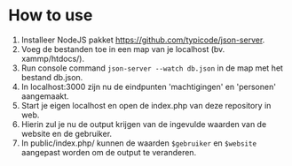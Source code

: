 # How to use

1. Installeer NodeJS pakket https://github.com/typicode/json-server.
2. Voeg de bestanden toe in een map van je localhost (bv. xammp/htdocs/).
3. Run console command `json-server --watch db.json` in de map met het bestand db.json.
4. In localhost:3000 zijn nu de eindpunten 'machtigingen' en 'personen' aangemaakt.
5. Start je eigen localhost en open de index.php van deze repository in web.
6. Hierin zul je nu de output krijgen van de ingevulde waarden van de website en de gebruiker.
7. In public/index.php/ kunnen de waarden `$gebruiker` en `$website` aangepast worden om de output te veranderen.
